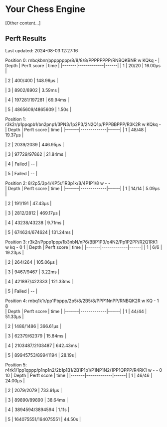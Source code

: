 # Your Chess Engine

[Other content...]

## Perft Results

Last updated: 2024-08-03 12:27:16

Position 0: rnbqkbnr/pppppppp/8/8/8/8/PPPPPPPP/RNBQKBNR w KQkq -
| Depth | Perft score | time |
|-------|-------------|------|
| 1 | 20/20 | 16.00µs |

| 2 | 400/400 | 148.96µs |

| 3 | 8902/8902 | 3.59ms |

| 4 | 197281/197281 | 69.94ms |

| 5 | 4865609/4865609 | 1.50s |

Position 1: r3k2r/p1ppqpb1/bn2pnp1/3PN3/1p2P3/2N2Q1p/PPPBBPPP/R3K2R w KQkq - 
| Depth | Perft score | time |
|-------|-------------|------|
| 1 | 48/48 | 19.37µs |

| 2 | 2039/2039 | 446.95µs |

| 3 | 97729/97862 | 21.84ms |

| 4 | Failed | -- |

| 5 | Failed | -- |

Position 2: 8/2p5/3p4/KP5r/1R3p1k/8/4P1P1/8 w - -  
| Depth | Perft score | time |
|-------|-------------|------|
| 1 | 14/14 | 5.09µs |

| 2 | 191/191 | 47.43µs |

| 3 | 2812/2812 | 469.17µs |

| 4 | 43238/43238 | 9.71ms |

| 5 | 674624/674624 | 131.24ms |

Position 3: r3k2r/Pppp1ppp/1b3nbN/nP6/BBP1P3/q4N2/Pp1P2PP/R2Q1RK1 w kq - 0 1
| Depth | Perft score | time |
|-------|-------------|------|
| 1 | 6/6 | 19.23µs |

| 2 | 264/264 | 105.06µs |

| 3 | 9467/9467 | 3.22ms |

| 4 | 421897/422333 | 121.33ms |

| 5 | Failed | -- |

Position 4: rnbq1k1r/pp1Pbppp/2p5/8/2B5/8/PPP1NnPP/RNBQK2R w KQ - 1 8  
| Depth | Perft score | time |
|-------|-------------|------|
| 1 | 44/44 | 51.33µs |

| 2 | 1486/1486 | 366.61µs |

| 3 | 62379/62379 | 15.84ms |

| 4 | 2103487/2103487 | 642.43ms |

| 5 | 89945753/89941194 | 28.19s |

Position 5: r4rk1/1pp1qppp/p1np1n2/2b1p1B1/2B1P1b1/P1NP1N2/1PP1QPPP/R4RK1 w - - 0 10
| Depth | Perft score | time |
|-------|-------------|------|
| 1 | 46/46 | 24.00µs |

| 2 | 2079/2079 | 733.91µs |

| 3 | 89890/89890 | 38.64ms |

| 4 | 3894594/3894594 | 1.11s |

| 5 | 164075551/164075551 | 44.50s |
<!-- End of Perft Results -->